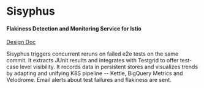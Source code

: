 # Sisyphus

#### Flakiness Detection and Monitoring Service for Istio

[Design Doc](goo.gl/119VaV)

Sisyphus triggers concurrent reruns on failed e2e tests on the same commit. It extracts JUnit results and integrates with Testgrid to offer test-case level visibility. It records data in persistent stores and visualizes trends by adapting and unifying K8S pipeline -- Kettle, BigQuery Metrics and Velodrome. Email alerts about test failures and flakiness are sent.
